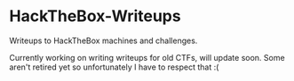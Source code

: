 # HackTheBox-Writeups
Writeups to HackTheBox machines and challenges.

Currently working on writing writeups for old CTFs, will update soon.
Some aren't retired yet so unfortunately I have to respect that :(
